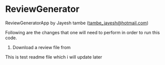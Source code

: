 # ReviewGenerator
ReviewGeneratorApp  by Jayesh tambe (tambe_jayesh@hotmail.com)


Following are the changes that one will need to perform in order to run this code.
1. Download a review file from 

This is test readme file which i will update later
